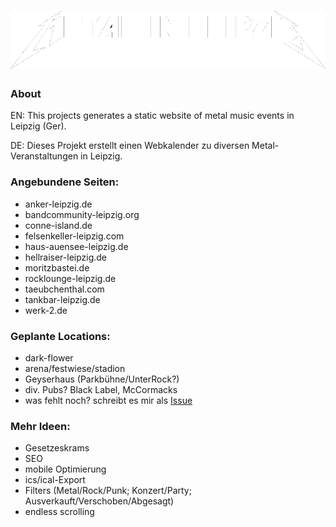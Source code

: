 # [![metal-in-leipzig.de](public/img/logo.png "metal-in-leipzig.de")](https://metal-in-leipzig.de)

### About
EN: This projects generates a static website of metal music events in Leipzig (Ger).

DE: Dieses Projekt erstellt einen Webkalender zu diversen Metal-Veranstaltungen in Leipzig.

### Angebundene Seiten:
- anker-leipzig.de
- bandcommunity-leipzig.org
- conne-island.de
- felsenkeller-leipzig.com
- haus-auensee-leipzig.de
- hellraiser-leipzig.de
- moritzbastei.de
- rocklounge-leipzig.de
- taeubchenthal.com
- tankbar-leipzig.de
- werk-2.de

### Geplante Locations:
- dark-flower
- arena/festwiese/stadion
- Geyserhaus (Parkbühne/UnterRock?)
- div. Pubs? Black Label, McCormacks
- was fehlt noch? schreibt es mir als [Issue](https://github.com/Knochenmarc/metal-in-leipzig/issues)

### Mehr Ideen:
- Gesetzeskrams
- SEO
- mobile Optimierung
- ics/ical-Export
- Filters (Metal/Rock/Punk; Konzert/Party; Ausverkauft/Verschoben/Abgesagt)
- endless scrolling
